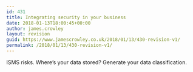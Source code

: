 ```yaml
---
id: 431
title: Integrating security in your business
date: 2018-01-13T18:00:45+00:00
author: james.crowley
layout: revision
guid: https://www.jamescrowley.co.uk/2018/01/13/430-revision-v1/
permalink: /2018/01/13/430-revision-v1/
---
```

ISMS risks. Where&#8217;s your data stored? Generate your data classification.